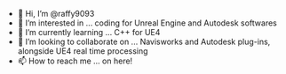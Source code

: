 - 👋 Hi, I’m @raffy9093
- 👀 I’m interested in ... coding for Unreal Engine and Autodesk softwares
- 🌱 I’m currently learning ... C++ for UE4
- 💞️ I’m looking to collaborate on ... Navisworks and Autodesk plug-ins, alongside UE4 real time processing
- 📫 How to reach me ... on here!

<!---
raffy9093/raffy9093 is a ✨ special ✨ repository because its `README.md` (this file) appears on your GitHub profile.
You can click the Preview link to take a look at your changes.
--->
